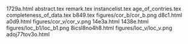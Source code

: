 1729a.html
abstract.tex
remark.tex
instancelist.tex
age_of_contries.tex
completeness_of_data.tex
b849.tex
figures/cor_b/cor_b.png
d8c1.html
a0d9.html
figures/cor_v/cor_v.png
14e3a.html
1438e.html
figures/loc_b1/loc_b1.png
8icsl8no4h8.html
figures/loc_v/loc_v.png
adoj77tov3o.html